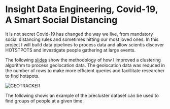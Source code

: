# Insight Data Engineering, Covid-19, A Smart Social Distancing

It is not secret Covid-19 has changed the way we live, from mandatory social distancing rules and sometimes hitting our most loved ones. In this project I will build data pipelines to process data and allow scientis discover HOTSTPOTS and investigate people gathering at large events.


The following [slides](https://docs.google.com/presentation/d/1e2P15HbtsJ3QiQXl0H0nv10ulYOfAeWvLBiVEU1aJ9k/edit#slide=id.g6b20e22304_0_78) show the methodology of how I improved a clustering algorithm to process geolocation data. The geolocation data was reduced in the number of rows to make more efficient queries and facillitate researcher to find hotspots. 

![GEOTRACKER](GEOTRACKER.gif)



The following 
shows an example of the precluster dataset can be used to find groups of people at a given time.
